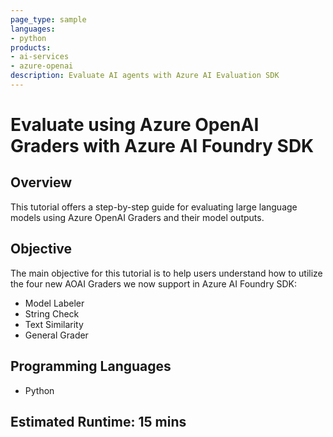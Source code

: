 ```yaml
---
page_type: sample
languages:
- python
products:
- ai-services
- azure-openai
description: Evaluate AI agents with Azure AI Evaluation SDK
---
```



# Evaluate using Azure OpenAI Graders with Azure AI Foundry SDK

## Overview

This tutorial offers a step-by-step guide for evaluating large language models using Azure OpenAI Graders and their model outputs.

## Objective

The main objective for this tutorial is to help users understand how to utilize the four new AOAI Graders we now support in Azure AI Foundry SDK:

- Model Labeler
- String Check
- Text Similarity
- General Grader

## Programming Languages

- Python

## Estimated Runtime: 15 mins
